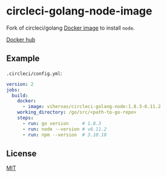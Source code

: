 # circleci-golang-node-image
Fork of circleci/golang [Docker image](https://github.com/circleci/circleci-images/blob/master/shared/images/Dockerfile-basic.template) to install `node`.

[Docker hub](https://hub.docker.com/r/vihervas/circleci-golang-node/)

## Example

`.circleci/config.yml`:
```yaml
version: 2
jobs:
  build:
    docker:
      - image: vihervas/circleci-golang-node:1.8.3-6.11.2
    working_directory: /go/src/<path-to-go-repo>
    steps:
      - run: go version     # 1.8.3
      - run: node --version # v6.11.2
      - run: npm --version  # 3.10.10

``` 

## License
[MIT](LICENSE)
